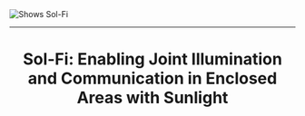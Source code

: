 <picture>
  <img alt="Shows Sol-Fi" src="./screenshots/Sunbox.jpg">
</picture>

---

<div align="center">
    <h1>Sol-Fi: Enabling Joint Illumination and Communication in Enclosed Areas with Sunlight</h1>
</div>
